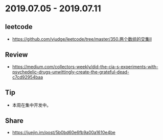 # 2019.07.05 - 2019.07.11

## leetcode
* https://github.com/vjudge/leetcode/tree/master/350.两个数组的交集II

## Review
* https://medium.com/collectors-weekly/did-the-cia-s-experiments-with-psychedelic-drugs-unwittingly-create-the-grateful-dead-c7cd92954baa

## Tip
* 本周在集中开发中。

## Share
* https://juejin.im/post/5b0bd60e6fb9a00a1610e4be
